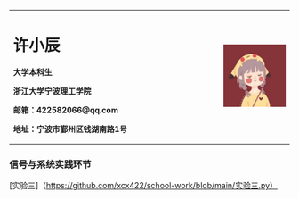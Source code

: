 
<table border="0">
  <tr>
    <td width="75%">
      <h1>许小辰</h1>
      <p><b>大学本科生</b></p>
      <p><b>浙江大学宁波理工学院</b></p>
      <p><b>邮箱：422582066@qq.com</b></p>
      <p><b>地址：宁波市鄞州区钱湖南路1号</b></p>
    </td>
    <td width="25%">
      <img src="/1599437233370.jpeg" width="100%">
    </td>
  </tr>
</table>


### 信号与系统实践环节
[实验三]（https://github.com/xcx422/school-work/blob/main/实验三.py）
